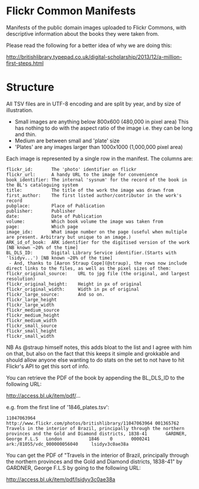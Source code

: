 Flickr Common Manifests
=======================

Manifests of the public domain images uploaded to Flickr Commons, with descriptive information about the books they were taken from.

Please read the following for a better idea of why we are doing this:

http://britishlibrary.typepad.co.uk/digital-scholarship/2013/12/a-million-first-steps.html

Structure
=========

All TSV files are in UTF-8 encoding and are split by year, and by size of illustration. 

- Small images are anything below 800x600 (480,000 in pixel area) This has nothing to do with the aspect ratio of the image i.e. they can be long and thin.
- Medium are between small and 'plate' size
- 'Plates' are any images larger than 1000x1000 (1,000,000 pixel area)

Each image is represented by a single row in the manifest. The columns are:

    flickr_id:       The 'photo' identifier on flickr
    flickr_url:      A handy URL to the image for convenience
    book_identifier: The internal 'sysnum' for the record of the book in the BL's cataloguing system
    title:           The title of the work the image was drawn from
    first_author:    The first listed author/contributor in the work's record
    pubplace:        Place of Publication
    publisher:       Publisher
    date:            Date of Publication
    volume:          Which book volume the image was taken from 
    page:            Which page
    image_idx:       What image number on the page (useful when multiple are present. Arbitrary but unique to an image.)
    ARK_id_of_book:  ARK identifier for the digitised version of the work [NB known ~20% of the time]
    BL_DLS_ID:       Digital Library Service identifier.(Starts with 'lsidyv...') [NB known ~20% of the time]
     - And, thanks to [Aaron Straup Cope](@straup), the rows now include direct links to the files, as well as the pixel sizes of them:
    flickr_original_source:    URL to jpg file (the original, and largest resolution)
    flickr_original_height:    Height in px of original
    flickr_original_width:     Width in px of original
    flickr_large_source:       And so on.
    flickr_large_height
    flickr_large_width
    flickr_medium_source
    flickr_medium_height
    flickr_medium_width
    flickr_small_source
    flickr_small_height
    flickr_small_width 

NB As @straup himself notes, this adds bloat to the list and I agree with him on that, but also on the fact that this keeps it simple and grokkable and should allow anyone else wanting to do stats on the set to not have to hit Flickr's API to get this sort of info.

You can retrieve the PDF of the book by appending the BL\_DLS\_ID to the following URL:

http://access.bl.uk/item/pdf/...

e.g. from the first line of '1846_plates.tsv':

    11047063964     http://www.flickr.com/photos/britishlibrary/11047063964 001365762       Travels in the interior of Brazil, principally through the northern provinces and the Gold and Diamond districts, 1838-41       GARDNER, George F.L.S   London          1846    0       0000241        ark:/81055/vdc_000000056040     lsidyv3c0ae38a

You can get the PDF of "Travels in the interior of Brazil, principally through the northern provinces and the Gold and Diamond districts, 1838-41" by GARDNER, George F.L.S by going to the following URL:

http://access.bl.uk/item/pdf/lsidyv3c0ae38a
